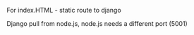 For index.HTML - static route to django

Django pull from node.js, node.js needs a different port (5001)